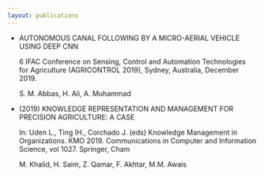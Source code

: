 ```yaml
---
layout: publications
---
```


- AUTONOMOUS CANAL FOLLOWING BY A MICRO-AERIAL VEHICLE USING DEEP CNN

  6 IFAC Conference on Sensing, Control and Automation Technologies for Agriculture (AGRICONTROL 2019), Sydney, Australia, December 2019.
  
  S. M. Abbas, H. Ali, A. Muhammad

- (2019) KNOWLEDGE REPRESENTATION AND MANAGEMENT FOR PRECISION AGRICULTURE: A CASE

  In: Uden L., Ting IH., Corchado J. (eds) Knowledge Management in Organizations. KMO 2019. Communications in Computer and Information Science, vol 1027. Springer, Cham

  M. Khalid, H. Saim, Z. Qamar, F. Akhtar, M.M. Awais